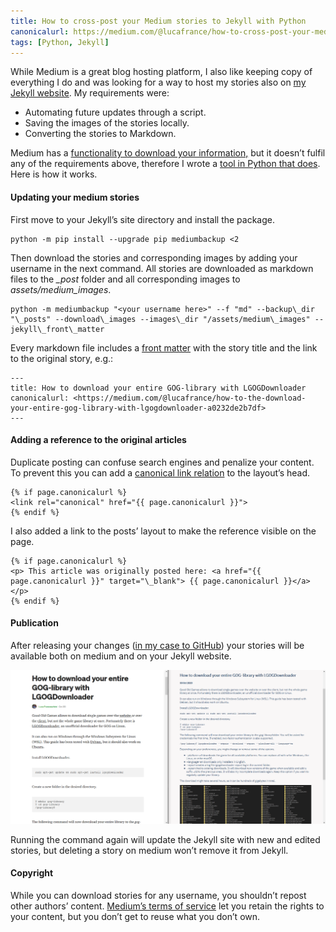 ```yaml
---
title: How to cross-post your Medium stories to Jekyll with Python
canonicalurl: https://medium.com/@lucafrance/how-to-cross-post-your-medium-stories-to-jekyll-with-python-47a5eda4e47a
tags: [Python, Jekyll]
---
```


While Medium is a great blog hosting platform, I also like keeping copy of everything I do and was looking for a way to host my stories also on [my Jekyll website](https://lucafrance.github.io/). My requirements were:


* Automating future updates through a script.
* Saving the images of the stories locally.
* Converting the stories to Markdown.

Medium has a [functionality to download your information,](https://help.medium.com/hc/en-us/articles/115004745787-Download-your-information) but it doesn’t fulfil any of the requirements above, therefore I wrote a [tool in Python that does](https://pypi.org/project/mediumbackup/). Here is how it works.

#### Updating your medium stories

First move to your Jekyll’s site directory and install the package.


```
python -m pip install --upgrade pip mediumbackup <2
```
Then download the stories and corresponding images by adding your username in the next command. All stories are downloaded as markdown files to the *\_post* folder and all corresponding images to *assets/medium\_images*.


```
python -m mediumbackup "<your username here>" --f "md" --backup\_dir "\_posts" --download\_images --images\_dir "/assets/medium\_images" --jekyll\_front\_matter
```
Every markdown file includes a [front matter](https://jekyllrb.com/docs/front-matter/) with the story title and the link to the original story, e.g.:


```
---
title: How to download your entire GOG-library with LGOGDownloader
canonicalurl: <https://medium.com/@lucafrance/how-to-the-download-your-entire-gog-library-with-lgogdownloader-a0232de2b7df>
---
```
#### Adding a reference to the original articles

Duplicate posting can confuse search engines and penalize your content. To prevent this you can add a [canonical link relation](http://microformats.org/wiki/rel-canonical) to the layout’s head.


```
{% if page.canonicalurl %}
<link rel="canonical" href="{{ page.canonicalurl }}">
{% endif %}
```
I also added a link to the posts’ layout to make the reference visible on the page.


```
{% if page.canonicalurl %}
<p> This article was originally posted here: <a href="{{ page.canonicalurl }}" target="\_blank"> {{ page.canonicalurl }}</a></p>
{% endif %}
```
#### Publication

After releasing your changes ([in my case to GitHub](https://github.com/lucafrance/lucafrance.github.io)) your stories will be available both on medium and on your Jekyll website.

![](/assets/2020/medium_images/1S4onWSOAcLmgpfgDxHdpg.png)

Running the command again will update the Jekyll site with new and edited stories, but deleting a story on medium won’t remove it from Jekyll.

#### Copyright

While you can download stories for any username, you shouldn’t repost other authors’ content. [Medium’s terms of service](https://policy.medium.com/medium-terms-of-service-9db0094a1e0f) let you retain the rights to your content, but you don’t get to reuse what you don’t own.


